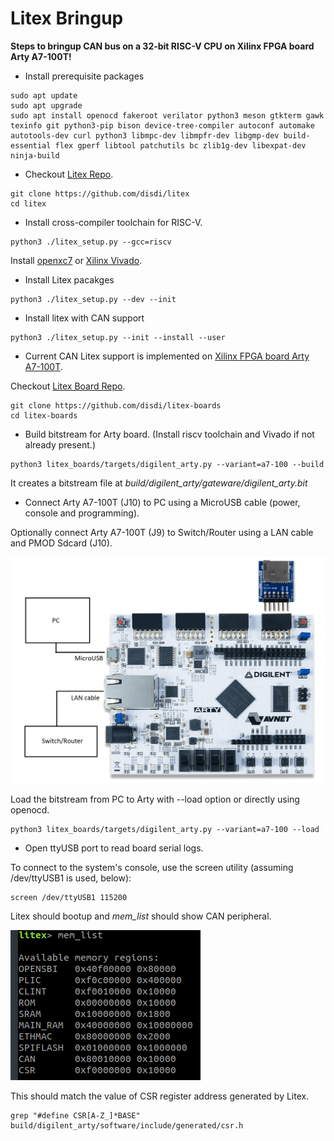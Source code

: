 # Litex Bringup

**Steps to bringup CAN bus on a 32-bit RISC-V CPU on Xilinx FPGA board Arty A7-100T!**

* Install prerequisite packages
```
sudo apt update
sudo apt upgrade
sudo apt install openocd fakeroot verilator python3 meson gtkterm gawk texinfo git python3-pip bison device-tree-compiler autoconf automake autotools-dev curl python3 libmpc-dev libmpfr-dev libgmp-dev build-essential flex gperf libtool patchutils bc zlib1g-dev libexpat-dev ninja-build
```

* Checkout  [Litex Repo](https://github.com/disdi/litex).

```
git clone https://github.com/disdi/litex
cd litex

```

* Install cross-compiler toolchain for RISC-V.

```
python3 ./litex_setup.py --gcc=riscv
```

Install [openxc7](https://github.com/openXC7) or [Xilinx Vivado](https://www.xilinx.com/products/design-tools/vivado.html).


* Install Litex pacakges

```
python3 ./litex_setup.py --dev --init
```

* Install litex with CAN support
```
python3 ./litex_setup.py --init --install --user 
```

* Current CAN Litex support is implemented on [Xilinx FPGA board Arty A7-100T](https://digilent.com/shop/arty-a7-100t-artix-7-fpga-development-board/).

Checkout  [Litex Board Repo](https://github.com/disdi/litex-boards).

```
git clone https://github.com/disdi/litex-boards
cd litex-boards
```
 
* Build bitstream for Arty board. (Install riscv toolchain and Vivado if not already present.)
```
python3 litex_boards/targets/digilent_arty.py --variant=a7-100 --build

```

It creates a bitstream file at *build/digilent_arty/gateware/digilent_arty.bit*

* Connect Arty A7-100T (J10) to PC using a MicroUSB cable (power, console and programming).
 
Optionally connect Arty A7-100T (J9) to Switch/Router using a LAN cable and PMOD Sdcard (J10).

![connection](arty-connection.png) 
 
Load the bitstream from PC to Arty with --load option or directly using openocd. 

```
python3 litex_boards/targets/digilent_arty.py --variant=a7-100 --load

```

* Open ttyUSB port to read board serial logs.

To connect to the system's console, use the screen utility (assuming /dev/ttyUSB1 is used, below):
```
screen /dev/ttyUSB1 115200
```

Litex should bootup and *mem_list* should show CAN peripheral.

![litex-can-memlist](litex-can-memlist.png)

This should match the value of CSR register address generated by Litex.

```
grep "#define CSR[A-Z_]*BASE"  build/digilent_arty/software/include/generated/csr.h
```